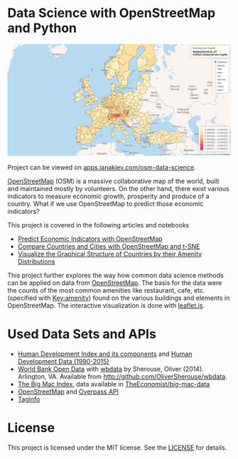 # Data Science with OpenStreetMap and Python

[![Screenshot](assets/screen.png)](https://apps.janakiev.com/osm-data-science/)

Project can be viewed on [apps.janakiev.com/osm-data-science](https://apps.janakiev.com/osm-data-science/).

[OpenStreetMap](https://www.openstreetmap.org/) (OSM) is a massive collaborative map of the world, built and maintained mostly by volunteers. On the other hand, there exist various indicators to measure economic growth, prosperity and produce of a country. What if we use OpenStreetMap to predict those economic indicators?

This project is covered in the following articles and notebooks
- [Predict Economic Indicators with OpenStreetMap](https://janakiev.com/blog/osm-predict-economic-indicators/)
- [Compare Countries and Cities with OpenStreetMap and t-SNE](https://janakiev.com/blog/osm-compare-countries-and-cities/)
- [Visualize the Graphical Structure of Countries by their Amenity Distributions](osm-amenity-graphical-structure.ipynb)

This project further explores the way how common data science methods can be applied on data from [OpenStreetMap](https://www.openstreetmap.org). The basis for the data were the counts of the most common amenities like restaurant, cafe, etc. (specified with [Key:amenity](https://wiki.openstreetmap.org/wiki/Key:amenity)) found on the various buildings and elements in OpenStreetMap. The interactive visualization is done with [leaflet.js](https://leafletjs.com/).

# Used Data Sets and APIs
- [Human Development Index and its components](http://hdr.undp.org/en/composite/HDI) and [Human Development Data (1990-2015)](http://hdr.undp.org/en/data)
- [World Bank Open Data](https://data.worldbank.org/) with [wbdata](https://github.com/OliverSherouse/wbdata) by Sherouse, Oliver (2014). Arlington, VA. Available from http://github.com/OliverSherouse/wbdata.
- [The Big Mac Index](https://www.economist.com/content/big-mac-index), data available in [TheEconomist/big-mac-data](https://github.com/TheEconomist/big-mac-data)
- [OpenStreetMap](https://www.openstreetmap.org/) and [Overpass API](https://wiki.openstreetmap.org/wiki/Overpass_API)
- [Taginfo](https://taginfo.openstreetmap.org/)

# License 
This project is licensed under the MIT license. See the [LICENSE](LICENSE) for details.
